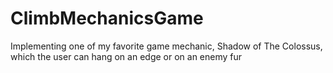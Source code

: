 # ClimbMechanicsGame
Implementing one of my favorite game mechanic, Shadow of The Colossus, which the user can hang on an edge or on an enemy fur
